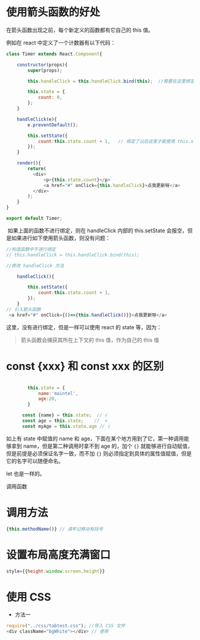 # 使用箭头函数的好处

在箭头函数出现之前，每个新定义的函数都有它自己的 this 值。

例如在 react 中定义了一个计数器有以下代码：

```js
class Timer extends React.Component{

    constructor(props){
        super(props);

        this.handleClick = this.handleClick.bind(this);  //需要在这里绑定 将this 值传递过来

        this.state = {
            count: 0,
        };
    }

    handleClick(e){
        e.preventDefault();

        this.setState({
            count:this.state.count + 1,   // 绑定了以后这里才能使用 this.state
        });
    }

    render(){
        return(
          <div>
              <p>{this.state.count}</p>
              <a href="#" onClick={this.handleClick}>点我更新呀</a>
          </div>
        );
    }
}

export default Timer;
```

 如果上面的函数不进行绑定，则在 handleClick 内部的 this.setState 会报空，但是如果进行如下使用箭头函数，则没有问题：

```js
//构造函数中不进行绑定
// this.handleClick = this.handleClick.bind(this);

//修改 handleClick 方法

    handleClick(){

        this.setState({
            count:this.state.count + 1,
        });
    }
// 引入箭头函数
 <a href="#" onClick={()=>{this.handleClick()}}>点我更新呀</a>
```

这里，没有进行绑定，但是一样可以使用 react 的 state 等，因为：

> 箭头函数会捕获其所在上下文的  this 值，作为自己的 this 值

# const {xxx} 和 const xxx 的区别

```js

        this.state = {
            name:'maintel',
            age:20,
        }

      const {name} = this.state;  // √
      const age = this.state;    //  ×
      const myAge = this.state.age // √
```

如上有 state 中赋值的 name 和 age，下面在某个地方用到了它，第一种调用能够拿到 name，但是第二种调用时拿不到 age 的，加个 `{}` 就能够进行自动赋值，但是前提是必须保证名字一致，而不加 `{}` 则必须指定到具体的属性值赋值，但是它的名字可以随便命名。

let 也是一样的。

调用函数

# 调用方法

```js
{this.methodName()} // 请牢记移动有括号
```

# 设置布局高度充满窗口

```js
style={{height:window.screen.height}}
```

# 使用 CSS

- 方法一

```js
require("../css/tabtest.css"); //导入 CSS 文件
<div className="bgWhite"></div> // 使用
```